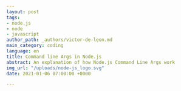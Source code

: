 ```yaml
---
layout: post
tags:
- node.js
- node
- javascript
author_path: _authors/victor-de-leon.md
main_category: coding
language: en
title: Command line Args in Node.js
abstract: An explanation of how Node.js Command Line Args work
img_url: "/uploads/node-js_logo.svg"
date: 2021-01-06 07:00:00 +0000

---
```

